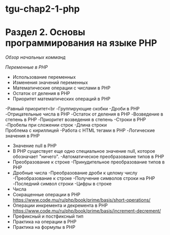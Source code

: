 # tgu-chap2-1-php

# Раздел 2. Основы программирования на языке PHP

*Обзор начальных комманд*

*Переменные в PHP*

- Использование переменных
- Изменения значений переменных
- Математические операции с числами в PHP
- Остаток от деления в PHP
- Приоритет математических операций в PHP

-Равный приоритет<br
-Группирующие скобки
-Дроби в PHP
-Отрицательные числа в PHP
-Остаток от деления в PHP
-Возведение в степень в PHP
-Приоритет возведения в степень
-Строки в PHP
-Пробелы при сложении строк
-Длина строки<br>Проблема с кириллицей
-Работа с HTML тегами в PHP
-Логические значения в PHP
- Значение null в PHP
- В PHP существует еще одно специальное значение null, которое обозначает "ничего".
-Автоматическое преобразование типов в PHP
- Преобразование к строке
-Принудительное преобразование типов в PHP
- Дробные числа
-Преобразование дроби к целому числу
-Преобразование к строке
-Получение символов строки на PHP
-Последний символ строки
-Цифры в строке
- Числа
- Сокращенные операции в PHP <https://www.code.mu/ru/php/book/prime/basis/short-operations/>
- Операции инкремента и декремента в PHP <https://www.code.mu/ru/php/book/prime/basis/increment-decrement/>
- Префиксный и постфиксный тип
- Практика на операции в PHP
- Практика на формулы в PHP





